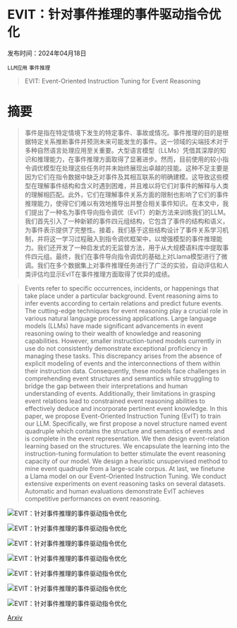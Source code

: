 # EVIT：针对事件推理的事件驱动指令优化

发布时间：2024年04月18日

`LLM应用` `事件推理`

> EVIT: Event-Oriented Instruction Tuning for Event Reasoning

# 摘要

> 事件是指在特定情境下发生的特定事件、事故或情况。事件推理的目的是根据特定关系推断事件并预测未来可能发生的事件。这一领域的尖端技术对于多种自然语言处理应用至关重要。大型语言模型（LLMs）凭借其深厚的知识和推理能力，在事件推理方面取得了显著进步。然而，目前使用的较小指令调优模型在处理这些任务时并未始终展现出卓越的技能。这种不足主要是因为它们在指令数据中缺乏对事件及其相互联系的明确建模。这导致这些模型在理解事件结构和含义时遇到困难，并且难以将它们对事件的解释与人类的理解相匹配。此外，它们在理解事件关系方面的限制也影响了它们的事件推理能力，使得它们难以有效地推导出并整合相关事件知识。在本文中，我们提出了一种名为事件导向指令调优（EvIT）的新方法来训练我们的LLM。我们首先引入了一种新颖的事件四元组结构，它包含了事件的结构和语义，为事件表示提供了完整性。接着，我们基于这些结构设计了事件关系学习机制，并将这一学习过程融入到指令调优框架中，以增强模型的事件推理能力。我们还开发了一种启发式的无监督方法，用于从大规模语料库中提取事件四元组。最终，我们在事件导向指令调优的基础上对Llama模型进行了微调。我们在多个数据集上对事件推理任务进行了广泛的实验，自动评估和人类评估均显示EvIT在事件推理方面取得了优异的成绩。

> Events refer to specific occurrences, incidents, or happenings that take place under a particular background. Event reasoning aims to infer events according to certain relations and predict future events. The cutting-edge techniques for event reasoning play a crucial role in various natural language processing applications. Large language models (LLMs) have made significant advancements in event reasoning owing to their wealth of knowledge and reasoning capabilities. However, smaller instruction-tuned models currently in use do not consistently demonstrate exceptional proficiency in managing these tasks. This discrepancy arises from the absence of explicit modeling of events and the interconnections of them within their instruction data. Consequently, these models face challenges in comprehending event structures and semantics while struggling to bridge the gap between their interpretations and human understanding of events. Additionally, their limitations in grasping event relations lead to constrained event reasoning abilities to effectively deduce and incorporate pertinent event knowledge. In this paper, we propose Event-Oriented Instruction Tuning (EvIT) to train our LLM. Specifically, we first propose a novel structure named event quadruple which contains the structure and semantics of events and is complete in the event representation. We then design event-relation learning based on the structures. We encapsulate the learning into the instruction-tuning formulation to better stimulate the event reasoning capacity of our model. We design a heuristic unsupervised method to mine event quadruple from a large-scale corpus. At last, we finetune a Llama model on our Event-Oriented Instruction Tuning. We conduct extensive experiments on event reasoning tasks on several datasets. Automatic and human evaluations demonstrate EvIT achieves competitive performances on event reasoning.

![EVIT：针对事件推理的事件驱动指令优化](../../../paper_images/2404.11978/x1.png)

![EVIT：针对事件推理的事件驱动指令优化](../../../paper_images/2404.11978/x2.png)

![EVIT：针对事件推理的事件驱动指令优化](../../../paper_images/2404.11978/x3.png)

![EVIT：针对事件推理的事件驱动指令优化](../../../paper_images/2404.11978/x4.png)

![EVIT：针对事件推理的事件驱动指令优化](../../../paper_images/2404.11978/x5.png)

![EVIT：针对事件推理的事件驱动指令优化](../../../paper_images/2404.11978/x6.png)

![EVIT：针对事件推理的事件驱动指令优化](../../../paper_images/2404.11978/x7.png)

[Arxiv](https://arxiv.org/abs/2404.11978)